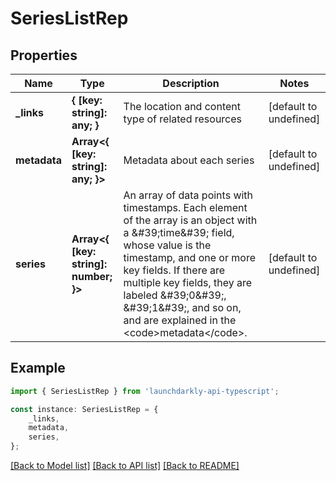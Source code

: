 # SeriesListRep


## Properties

Name | Type | Description | Notes
------------ | ------------- | ------------- | -------------
**_links** | **{ [key: string]: any; }** | The location and content type of related resources | [default to undefined]
**metadata** | **Array&lt;{ [key: string]: any; }&gt;** | Metadata about each series | [default to undefined]
**series** | **Array&lt;{ [key: string]: number; }&gt;** | An array of data points with timestamps. Each element of the array is an object with a \&#39;time\&#39; field, whose value is the timestamp, and one or more key fields. If there are multiple key fields, they are labeled \&#39;0\&#39;, \&#39;1\&#39;, and so on, and are explained in the &lt;code&gt;metadata&lt;/code&gt;. | [default to undefined]

## Example

```typescript
import { SeriesListRep } from 'launchdarkly-api-typescript';

const instance: SeriesListRep = {
    _links,
    metadata,
    series,
};
```

[[Back to Model list]](../README.md#documentation-for-models) [[Back to API list]](../README.md#documentation-for-api-endpoints) [[Back to README]](../README.md)
